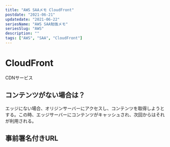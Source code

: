 ```yaml
---
title: "AWS SAAメモ CloudFront"
postdate: "2021-06-21"
updatedate: "2021-06-22"
seriesName: "AWS SAA勉強メモ"
seriesSlug: "AWS"
description: ""
tags: ["AWS", "SAA", "CloudFront"]
---
```


# CloudFront

CDNサービス

## コンテンツがない場合は？

エッジにない場合、オリジンサーバーにアクセスし、コンテンツを取得しようとする。この時、エッジサーバーにコンテンツがキャッシュされ、次回からはそれが利用される。

## 事前署名付きURL